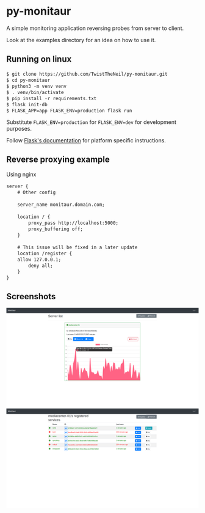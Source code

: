 # py-monitaur

A simple monitoring application reversing probes from server to client.

Look at the examples directory for an idea on how to use it.

## Running on linux

```
$ git clone https://github.com/TwistTheNeil/py-monitaur.git
$ cd py-monitaur
$ python3 -m venv venv
$ . venv/bin/activate
$ pip install -r requirements.txt
$ flask init-db
$ FLASK_APP=app FLASK_ENV=production flask run
```

Substitute `FLASK_ENV=production` for `FLASK_ENV=dev` for development purposes.

Follow [Flask's documentation](http://flask.pocoo.org/docs/1.0/installation/#installation) for platform specific instructions.

## Reverse proxying example

Using nginx

```
server {
    # Other config

    server_name monitaur.domain.com;

    location / {
        proxy_pass http://localhost:5000;
        proxy_buffering off;
    }

    # This issue will be fixed in a later update
    location /register {
	allow 127.0.0.1;
        deny all;
    }
}
```

## Screenshots

![alt text](docs/servers.view.png "Servers View")
![alt text](docs/services.view.png "Services View")
